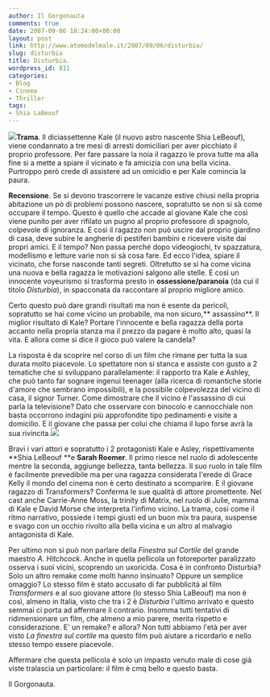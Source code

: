 ```yaml
---
author: Il Gorgonauta
comments: true
date: 2007-09-06 18:24:00+00:00
layout: post
link: http://www.atomodelmale.it/2007/09/06/disturbia/
slug: disturbia
title: Disturbia.
wordpress_id: 811
categories:
- Blog
- Cinema
- Thriller
tags:
- Shia LaBeouf
---
```


![](http://www.atomodelmale.it/wp-content/uploads/2008/10/disturbia_us1.jpg)**Trama**. Il diciassettenne Kale (il nuovo astro nascente Shia LeBeouf), viene condannato a tre mesi di arresti domiciliari per aver picchiato il proprio professore. Per fare passare la noia il ragazzo le prova tutte ma alla fine si a mette a spiare il vicinato e fa amicizia con una bella vicina. Purtroppo però crede di assistere ad un omicidio e per Kale comincia la paura.

**Recensione**. Se si devono trascorrere le vacanze estive chiusi nella propria abitazione un pò di problemi possono nascere, sopratutto se non si sà come occupare il tempo. Questo è quello che accade al giovane Kale che così viene punito per aver rifilato un pugno al proprio professore di spagnolo, colpevole di ignoranza. E così il ragazzo non può uscire dal proprio giardino di casa, deve subire le angherie di pestiferi bambini e ricevere visite dai propri amici. E il tempo? Non passa perché dopo videogiochi, tv spazzatura, modellismo e letture varie non si sà cosa fare. Ed ecco l'idea, spiare il vicinato, che forse nasconde tanti segreti. Oltretutto se si ha come vicina una nuova e bella ragazza le motivazioni salgono alle stelle. E così un innocente voyeurismo si trasforma presto in **ossessione/paranoia** (da cui il titolo _Disturbia_), in spacconata da raccontare al proprio migliore amico.

<!-- more -->


Certo questo può dare grandi risultati ma non è esente da pericoli, sopratutto se hai come vicino un probabile, ma non sicuro,** assassino**. Il miglior risultato di Kale? Portare l'innocente e bella ragazza della porta accanto nella propria stanza ma il prezzo da pagare è molto alto, quasi la vita. E allora come si dice il gioco può valere la candela?

La risposta è da scoprire nel corso di un film che rimane per tutta la sua durata molto piacevole. Lo spettatore non si stanca e assiste con gusto a 2 tematiche che si sviluppano parallelamente: il rapporto tra Kale e Ashley, che può tanto far sognare ingenui teenager (alla ricerca di romantiche storie d'amore che sembrano impossibili), e la possibile colpevolezza del vicino di casa, il signor Turner. Come dimostrare che il vicino è l'assassino di cui parla la televisione? Dato che osservare con binocolo e cannocchiale non basta occorrono indagini più approfondite tipo pedinamenti e visite a domicilio. E il giovane che passa per colui che chiama il lupo forse avrà la sua rivincita.![](http://www.atomodelmale.it/wp-content/uploads/2008/10/disturbia-300x199.jpg)

Bravi i vari attori e sopratutto i 2 protagonisti Kale e Asley, rispettivamente **Shia LeBeouf **e **Sarah Roemer**. Il primo riesce nel ruolo di adolescente mentre la seconda, aggiunge bellezza, tanta bellezza. Il suo ruolo in tale film è facilmente prevedibile ma per una ragazza considerata l'erede di Grace Kelly il mondo del cinema non è certo destinato a scomparire. E il giovane ragazzo di Transformers? Conferma le sue qualità di attore promettente. Nel cast anche Carrie-Anne Moss, la trinity di Matrix, nel ruolo di Julie, mamma di Kale e David Morse che interpreta l'infimo vicino. La trama, così come il ritmo narrativo, possiede i tempi giusti ed un buon mix tra paura, suspense e svago con un occhio rivolto alla bella vicina e un altro al malvagio antagonista di Kale.

Per ultimo non si può non parlare della _Finestra sul Cortile_ del grande maestro _A. Hitchcock_. Anche in quella pellicola un fotoreporter paralizzato osserva i suoi vicini, scoprendo un uxoricida. Cosa è in confronto Disturbia? Solo un altro remake come molti hanno insinuato? Oppure un semplice omaggio? Lo stesso film è stato accusato di far pubblicità al film _Transformers_ e al suo giovane attore (lo stesso Shia LaBeouf) ma non è così, almeno in Italia, visto che tra i 2 è _Disturbia_ l'ultimo arrivato e questo semmai ci porta ad affermare il contrario. Insomma tutti tentativi di ridimensionare un film, che almeno a mio parere, merita rispetto e considerazione. E' un remake? e allora? Non tutti abbiamo l'età per aver visto _La finestra sul cortile_ ma questo film può aiutare a ricordarlo e nello stesso tempo essere piacevole.

Affermare che questa pellicola è solo un impasto venuto male di cose già viste tralascia un particolare: il film è cmq bello e questo basta.

Il Gorgonauta.
